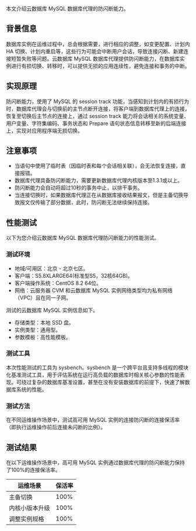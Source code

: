 本文介绍云数据库 MySQL 数据库代理的防闪断能力。

## 背景信息
数据库实例在运维过程中，总会根据需要，进行相应的调整，如变更配置、计划内 HA 切换、计划内重启等，这些行为可能会中断用户会话，导致连接闪断、新建连接短暂失败等问题。云数据库 MySQL 数据库代理提供防闪断能力，在数据库实例进行有损切换、转移时，可以提供无损的应用连续性，避免连接和事务的中断。

## 实现原理
防闪断能力，使用了 MySQL 的 session track 功能，当感知到计划内的有损行为时，数据库代理会与切换前的主节点断开连接，将客户端到数据库代理上的连接，恢复至切换后主节点的连接上，通过 session track 能力将会话相关的系统变量、用户变量、字符集编码、事务状态和 Prepare 语句状态信息转移至新的后端连接上，实现对应用程序端无损切换。

## 注意事项
- 当语句中使用了临时表（因临时表和每个会话相关联），会无法恢复连接，直接报错。
- 数据库代理具备防闪断能力，需要更新数据库代理内核版本至1.3.1或以上。
- 防闪断能力会自动将超过10秒的事务中止，以排干事务。
- 当连接切换时，如果数据库代理正在从数据库接收结果报文，但是主备切换导致报文仅传输了部分数据，此时，防闪断无法继续保持连接。

## 性能测试
以下为您介绍云数据库 MySQL 数据库代理防闪断能力的性能测试。

### 测试环境
- 地域/可用区：北京 - 北京七区。
- 客户端：S5.8XLARGE64(标准型S5，32核64GB)。
- 客户端操作系统：CentOS 8.2 64位。
- 网络：云服务器 CVM 和云数据库 MySQL 实例网络类型均为私有网络（VPC）且在同一子网。

测试的云数据库 MySQL 实例信息如下。
- 存储类型：本地 SSD 盘。
- 实例类型：通用型。
- 参数模板：高性能模板。

### 测试工具
本次性能测试的工具为 sysbench。sysbench 是一个跨平台且支持多线程的模块化基准测试工具，用于评估系统在运行高负载的数据库时相关核心参数的性能表现。可绕过复杂的数据库基准设置，甚至在没有安装数据库的前提下，快速了解数据库系统的性能。

### 测试方法
在不同运维操作场景中，测试高可用 MySQL 实例的连接防闪断的连接保活率（即执行运维操作前后连接未闪断的比例）。

## 测试结果
在以下运维操作场景中，高可用 MySQL 实例通过数据库代理的防闪断能力保持了100%的连接保活率。

| 运维场景 | 保活率 |
|---------|---------|
| 主备切换 | 100% |
| 内核小版本升级 | 100% |
| 调整实例规格 | 100% |


